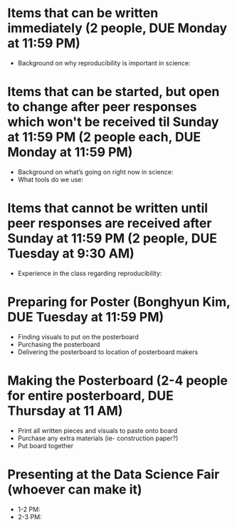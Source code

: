 Items that can be written immediately (2 people, DUE Monday at 11:59 PM)
==================
* Background on why reproducibility is important in science:

Items that can be started, but open to change after peer responses which won't be received til Sunday at 11:59 PM (2 people each, DUE Monday at 11:59 PM)
==================
* Background on what’s going on right now in science:
* What tools do we use:

Items that cannot be written until peer responses are received after Sunday at 11:59 PM (2 people, DUE Tuesday at 9:30 AM)
==================
* Experience in the class regarding reproducibility:


Preparing for Poster (Bonghyun Kim, DUE Tuesday at 11:59 PM)
==================
* Finding visuals to put on the posterboard
* Purchasing the posterboard
* Delivering the posterboard to location of posterboard makers

Making the Posterboard (2-4 people for entire posterboard, DUE Thursday at 11 AM)
==================
* Print all written pieces and visuals to paste onto board
* Purchase any extra materials (ie- construction paper?)
* Put board together

Presenting at the Data Science Fair (whoever can make it)
==================
* 1-2 PM:
* 2-3 PM:
